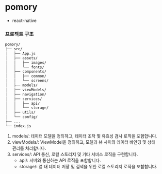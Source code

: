 # pomory

* react-native

### 프로젝트 구조

```bash
pomory/  
├── src/  
│   ├── App.js  
│   ├── assets/  
│   │   ├── images/  
│   │   └── fonts/  
│   ├── components/  
│   │   ├── common/  
│   │   └── screens/  
│   ├── models/  
│   ├── viewModels/  
│   ├── navigation/  
│   ├── services/  
│   │   ├── api/  
│   │   └── storage/  
│   ├── utils/  
│   └── config/  
├── ...  
└── index.js  
```

1. models/: 데이터 모델을 정의하고, 데이터 조작 및 유효성 검사 로직을 포함합니다.
2. viewModels/: ViewModel을 정의하고, 모델과 뷰 사이의 데이터 바인딩 및 상태 관리를 처리합니다.
3. services/: API 통신, 로컬 스토리지 및 기타 서비스 로직을 구현합니다.
    * api/: 서버와 통신하는 API 로직을 포함합니다.
    * storage/: 앱 내 데이터 저장 및 검색을 위한 로컬 스토리지 로직을 포함합니다.